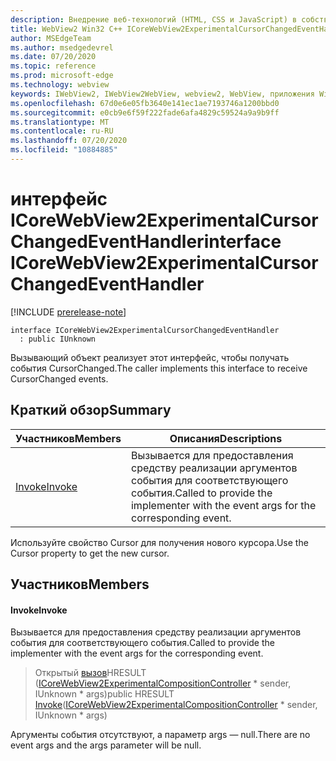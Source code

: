 ```yaml
---
description: Внедрение веб-технологий (HTML, CSS и JavaScript) в собственные приложения с помощью элемента управления Microsoft Edge WebView2
title: WebView2 Win32 C++ ICoreWebView2ExperimentalCursorChangedEventHandler
author: MSEdgeTeam
ms.author: msedgedevrel
ms.date: 07/20/2020
ms.topic: reference
ms.prod: microsoft-edge
ms.technology: webview
keywords: IWebView2, IWebView2WebView, webview2, WebView, приложения Win32, Win32, EDGE, ICoreWebView2, ICoreWebView2Controller, управление браузером, EDGE HTML, ICoreWebView2ExperimentalCursorChangedEventHandler
ms.openlocfilehash: 67d0e6e05fb3640e141ec1ae7193746a1200bbd0
ms.sourcegitcommit: e0cb9e6f59f222fade6afa4829c59524a9a9b9ff
ms.translationtype: MT
ms.contentlocale: ru-RU
ms.lasthandoff: 07/20/2020
ms.locfileid: "10884885"
---
```

# <span data-ttu-id="c37ed-104">интерфейс ICoreWebView2ExperimentalCursorChangedEventHandler</span><span class="sxs-lookup"><span data-stu-id="c37ed-104">interface ICoreWebView2ExperimentalCursorChangedEventHandler</span></span> 

[!INCLUDE [prerelease-note](../../includes/prerelease-note.md)]

```
interface ICoreWebView2ExperimentalCursorChangedEventHandler
  : public IUnknown
```

<span data-ttu-id="c37ed-105">Вызывающий объект реализует этот интерфейс, чтобы получать события CursorChanged.</span><span class="sxs-lookup"><span data-stu-id="c37ed-105">The caller implements this interface to receive CursorChanged events.</span></span>

## <span data-ttu-id="c37ed-106">Краткий обзор</span><span class="sxs-lookup"><span data-stu-id="c37ed-106">Summary</span></span>

 <span data-ttu-id="c37ed-107">Участников</span><span class="sxs-lookup"><span data-stu-id="c37ed-107">Members</span></span>                        | <span data-ttu-id="c37ed-108">Описания</span><span class="sxs-lookup"><span data-stu-id="c37ed-108">Descriptions</span></span>
--------------------------------|---------------------------------------------
[<span data-ttu-id="c37ed-109">Invoke</span><span class="sxs-lookup"><span data-stu-id="c37ed-109">Invoke</span></span>](#invoke) | <span data-ttu-id="c37ed-110">Вызывается для предоставления средству реализации аргументов события для соответствующего события.</span><span class="sxs-lookup"><span data-stu-id="c37ed-110">Called to provide the implementer with the event args for the corresponding event.</span></span>

<span data-ttu-id="c37ed-111">Используйте свойство Cursor для получения нового курсора.</span><span class="sxs-lookup"><span data-stu-id="c37ed-111">Use the Cursor property to get the new cursor.</span></span>

## <span data-ttu-id="c37ed-112">Участников</span><span class="sxs-lookup"><span data-stu-id="c37ed-112">Members</span></span>

#### <span data-ttu-id="c37ed-113">Invoke</span><span class="sxs-lookup"><span data-stu-id="c37ed-113">Invoke</span></span> 

<span data-ttu-id="c37ed-114">Вызывается для предоставления средству реализации аргументов события для соответствующего события.</span><span class="sxs-lookup"><span data-stu-id="c37ed-114">Called to provide the implementer with the event args for the corresponding event.</span></span>

> <span data-ttu-id="c37ed-115">Открытый [вызов](#invoke)HRESULT ([ICoreWebView2ExperimentalCompositionController](icorewebview2experimentalcompositioncontroller.md) \* sender, IUnknown \* args)</span><span class="sxs-lookup"><span data-stu-id="c37ed-115">public HRESULT [Invoke](#invoke)([ICoreWebView2ExperimentalCompositionController](icorewebview2experimentalcompositioncontroller.md) \* sender, IUnknown \* args)</span></span>

<span data-ttu-id="c37ed-116">Аргументы события отсутствуют, а параметр args — null.</span><span class="sxs-lookup"><span data-stu-id="c37ed-116">There are no event args and the args parameter will be null.</span></span>

